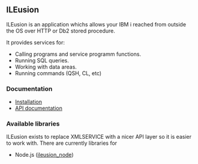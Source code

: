 ## ILEusion

ILEusion is an application whichs allows your IBM i reached from outside the OS over HTTP or Db2 stored procedure.

It provides services for:

* Calling programs and service programm functions.
* Running SQL queries.
* Working with data areas.
* Running commands (QSH, CL, etc)

### Documentation

* [Installation](/ileusion/installation)
* [API documentation](/ileusion/api)

### Available libraries

ILEusion exists to replace XMLSERVICE with a nicer API layer so it is easier to work with. There are currently libraries for

* Node.js ([ileusion_node](https://github.com/WorksOfBarry/ileusion_node))
